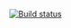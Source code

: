 [![Build status](https://ci.appveyor.com/api/projects/status/kpddebqq0d0kwagu?svg=true)](https://ci.appveyor.com/project/Yulya-s-n/bdd)
